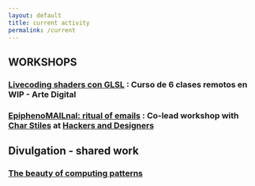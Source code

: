 ```yaml
---
layout: default
title: current activity
permalink: /current
---
```


## WORKSHOPS 

### [Livecoding shaders con GLSL](/wip) : Curso de 6 clases remotos en WIP - Arte Digital

### [EpiphenoMAILnal: ritual of emails](https://hackersanddesigners.nl/s/Events/p/EpiphenoMAILnal_:_RITUALS_OF_EMAIL) : Co-lead workshop with [Char Stiles](http://charstiles.com/) at [Hackers and Designers](https://hackersanddesigners.nl/)

## Divulgation - shared work

### [The beauty of computing patterns](https://www.recurse.com/still-computing#beauty-of-computing-patterns)
